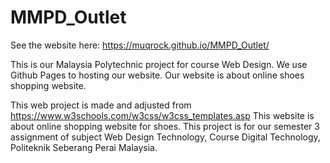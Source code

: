 # MMPD_Outlet
See the website here: https://muqrock.github.io/MMPD_Outlet/

This is our Malaysia Polytechnic project for course Web Design. We use Github Pages to hosting our website. Our website is about online shoes shopping website.

This web project is made and adjusted from https://www.w3schools.com/w3css/w3css_templates.asp
This website is about online shopping website for shoes.
This project is for our semester 3 assignment of subject Web Design Technology, Course Digital Technology, Politeknik Seberang Perai Malaysia.
